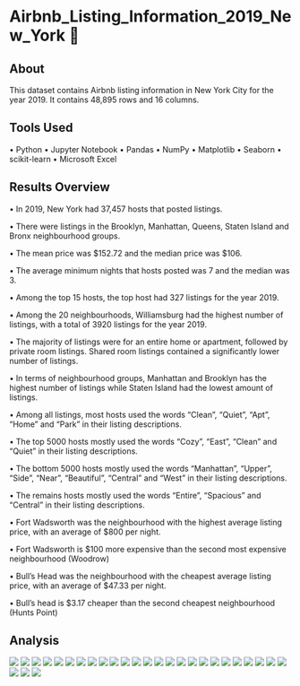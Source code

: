 # Airbnb_Listing_Information_2019_New_York :city_sunrise:

## About ##
This dataset contains Airbnb listing information in New York City for the year 2019. It contains 48,895 rows and 16 columns.

## Tools Used ##
• Python • Jupyter Notebook • Pandas • NumPy • Matplotlib • Seaborn • scikit-learn • Microsoft Excel

## Results Overview ##
• In 2019, New York had 37,457 hosts that posted listings.

• There were listings in the Brooklyn, Manhattan, Queens, Staten Island and Bronx neighbourhood groups.

• The mean price was $152.72 and the median price was $106.

• The average minimum nights that hosts posted was 7 and the median was 3.

• Among the top 15 hosts, the top host had 327 listings for the year 2019.

• Among the 20 neighbourhoods, Williamsburg had the highest number of listings, with a total of 3920 listings for the year 2019.

• The majority of listings were for an entire home or apartment, followed by private room listings. Shared room listings contained a significantly lower number of listings.

• In terms of neighbourhood groups, Manhattan and Brooklyn has the highest number of listings while Staten Island had the lowest amount of listings.

• Among all listings, most hosts used the words “Clean”, “Quiet”, “Apt”, “Home” and “Park” in their listing descriptions.

• The top 5000 hosts mostly used the words “Cozy”, “East”, “Clean” and “Quiet” in their listing descriptions.

• The bottom 5000 hosts mostly used the words “Manhattan”, “Upper”, “Side”, “Near”, “Beautiful”, “Central” and “West” in their listing descriptions.

• The remains hosts mostly used the words “Entire”, “Spacious” and “Central” in their listing descriptions.

• Fort Wadsworth was the neighbourhood with the highest average listing price, with an average of $800 per night.

• Fort Wadsworth is $100 more expensive than the second most expensive neighbourhood (Woodrow)

• Bull’s Head was the neighbourhood with the cheapest average listing price, with an average of $47.33 per night.

• Bull’s head is $3.17 cheaper than the second cheapest neighbourhood (Hunts Point)

## Analysis ##
![](Images/1.PNG)
![](Images/2.PNG)
![](Images/3.PNG)
![](Images/4.PNG)
![](Images/5.PNG)
![](Images/6.PNG)
![](Images/7.PNG)
![](Images/8.PNG)
![](Images/9.PNG)
![](Images/10.PNG)
![](Images/11.PNG)
![](Images/12.PNG)
![](Images/13.PNG)
![](Images/14.PNG)
![](Images/15.PNG)
![](Images/16.PNG)
![](Images/17.PNG)
![](Images/18.PNG)
![](Images/19.PNG)
![](Images/20.PNG)
![](Images/21.PNG)
![](Images/22.PNG)
![](Images/23.PNG)
![](Images/24.PNG)
![](Images/25.PNG)
![](Images/26.PNG)
![](Images/27.PNG)
![](Images/28.PNG)





